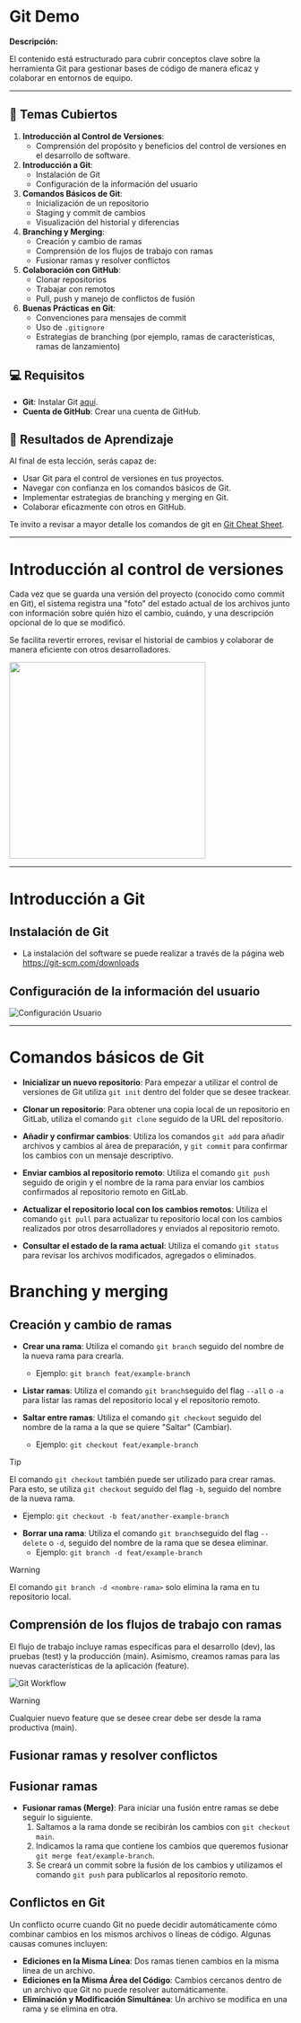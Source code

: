 # Git Demo

**Descripción:**

El contenido está estructurado para cubrir conceptos clave sobre la herramienta Git para gestionar bases de código de manera eficaz y colaborar en entornos de equipo.

---

## 📝 Temas Cubiertos

1. **Introducción al Control de Versiones**: 
   - Comprensión del propósito y beneficios del control de versiones en el desarrollo de software.
2. **Introducción a Git**: 
   - Instalación de Git
   - Configuración de la información del usuario
3. **Comandos Básicos de Git**: 
   - Inicialización de un repositorio
   - Staging y commit de cambios
   - Visualización del historial y diferencias
4. **Branching y Merging**: 
   - Creación y cambio de ramas
   - Comprensión de los flujos de trabajo con ramas
   - Fusionar ramas y resolver conflictos
5. **Colaboración con GitHub**: 
   - Clonar repositorios
   - Trabajar con remotos
   - Pull, push y manejo de conflictos de fusión
6. **Buenas Prácticas en Git**: 
   - Convenciones para mensajes de commit
   - Uso de `.gitignore`
   - Estrategias de branching (por ejemplo, ramas de características, ramas de lanzamiento)

## 💻 Requisitos

- **Git**: Instalar Git [aquí](https://git-scm.com/downloads).
- **Cuenta de GitHub**: Crear una cuenta de GitHub.

## 🎯 Resultados de Aprendizaje

Al final de esta lección, serás capaz de:
- Usar Git para el control de versiones en tus proyectos.
- Navegar con confianza en los comandos básicos de Git.
- Implementar estrategias de branching y merging en Git.
- Colaborar eficazmente con otros en GitHub.

Te invito a revisar a mayor detalle los comandos de git en [Git Cheat Sheet](https://education.github.com/git-cheat-sheet-education.pdf).

---

# Introducción al control de versiones

Cada vez que se guarda una versión del proyecto (conocido como commit en Git), el sistema registra una "foto" del estado actual de los archivos junto con información sobre quién hizo el cambio, cuándo, y una descripción opcional de lo que se modificó.


Se facilita revertir errores, revisar el historial de cambios y colaborar de manera eficiente con otros desarrolladores.

<div>
    <img src="https://encrypted-tbn0.gstatic.com/images?q=tbn:ANd9GcRJ1MWL23tZLyUn4MhkS7nFmr2EMe8L6zDp2-_GmwO5ioirZ-zqbaFPiHnxYJWX3Whto88&usqp=CAU" width=350 height=350>
</div>

---

# Introducción a Git

## Instalación de Git

 - La instalación del software se puede realizar a través de la página web https://git-scm.com/downloads

## Configuración de la información del usuario 

![Configuración Usuario](/images/config-usuario.png)

---

# Comandos básicos de Git

 - **Inicializar un nuevo repositorio**: Para empezar a utilizar el control de versiones de Git utiliza `git init` dentro del folder que se desee trackear.

  - **Clonar un repositorio**: Para obtener una copia local de un repositorio en GitLab, utiliza el comando `git clone` seguido de la URL del repositorio.

  - **Añadir y confirmar cambios**: Utiliza los comandos `git add` para añadir archivos y cambios al área de preparación, y `git commit` para confirmar los cambios con un mensaje descriptivo.

  - **Enviar cambios al repositorio remoto**: Utiliza el comando `git push` seguido de origin y el nombre de la rama para enviar los cambios confirmados al repositorio remoto en GitLab.

  - **Actualizar el repositorio local con los cambios remotos**: Utiliza el comando `git pull` para actualizar tu repositorio local con los cambios realizados por otros desarrolladores y enviados al repositorio remoto.

  - **Consultar el estado de la rama actual**: Utiliza el comando `git status` para revisar los archivos modificados, agregados o eliminados.

# Branching y merging

## Creación y cambio de ramas

- **Crear una rama**: Utiliza el comando `git branch` seguido del nombre de la nueva rama para crearla.
   - Ejemplo: `git branch feat/example-branch`

- **Listar ramas**: Utiliza el comando `git branch`seguido del flag `--all` o `-a` para listar las ramas del repositorio local y el repositorio remoto.

- **Saltar entre ramas**: Utiliza el comando `git checkout` seguido del nombre de la rama a la que se quiere "Saltar" (Cambiar).
   - Ejemplo: `git checkout feat/example-branch`

> [!TIP]
> El comando `git checkout` también puede ser utilizado para crear ramas. Para esto, se utiliza `git checkout` seguido del flag `-b`, seguido del nombre de la nueva rama.
> - Ejemplo: `git checkout -b feat/another-example-branch`

- **Borrar una rama**: Utiliza el comando `git branch`seguido del flag `--delete` o `-d`, seguido del nombre de la rama que se desea eliminar.
   - Ejemplo: `git branch -d feat/example-branch`

> [!WARNING]
> El comando `git branch -d <nombre-rama>` solo elimina la rama en tu repositorio local. 

## Comprensión de los flujos de trabajo con ramas

El flujo de trabajo incluye ramas específicas para el desarrollo (dev), las pruebas (test) y la producción (main). Asimismo, creamos ramas para las nuevas características de la aplicación (feature).

![Git Workflow](/images/git-workflow.png)

> [!WARNING]
> Cualquier nuevo feature que se desee crear debe ser desde la rama productiva (main). 

## Fusionar ramas y resolver conflictos

## Fusionar ramas
- **Fusionar ramas (Merge)**: Para iniciar una fusión entre ramas se debe seguir lo siguiente.
   1. Saltamos a la rama donde se recibirán los cambios con `git checkout main`.
   2. Indicamos la rama que contiene los cambios que queremos fusionar `git merge feat/example-branch`.
   3. Se creará un commit sobre la fusión de los cambios y utilizamos el comando `git push` para publicarlos al repositorio remoto.

## Conflictos en Git
Un conflicto ocurre cuando Git no puede decidir automáticamente cómo combinar cambios en los mismos archivos o líneas de código. Algunas causas comunes incluyen:

- **Ediciones en la Misma Línea**: Dos ramas tienen cambios en la misma línea de un archivo.
- **Ediciones en la Misma Área del Código**: Cambios cercanos dentro de un archivo que Git no puede resolver automáticamente.
- **Eliminación y Modificación Simultánea**: Un archivo se modifica en una rama y se elimina en otra.